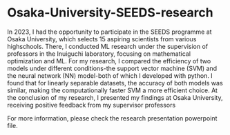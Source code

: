 # Osaka-University-SEEDS-research

In 2023, I had the opportunity to participate in the SEEDS programme at Osaka University, which
selects 15 aspiring scientists from various highschools. There, I conducted ML research under the
supervision of professors in the Inuiguchi laboratory, focusing on mathematical optimization and
ML. For my research, I compared the efficiency of two models under different conditions-the
support vector machine (SVM) and the neural network (NN) model-both of which I developed
with python. I found that for linearly separable datasets, the accuracy of both models was similar,
making the computationally faster SVM a more efficient choice. At the conclusion of my research,
I presented my findings at Osaka University, receiving positive feedback from my supervisor
professors

For more information, please check the research presentation powerpoint file.
